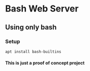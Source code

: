 # Bash Web Server

## Using only bash

### Setup
```bash
apt install bash-builtins
```

#### This is just a proof of concept project
